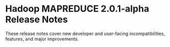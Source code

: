 # Hadoop MAPREDUCE 2.0.1-alpha Release Notes

These release notes cover new developer and user-facing incompatibilities, features, and major improvements.



